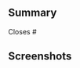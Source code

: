 <!--
    Your PR title can should describe what feature was added/changed
-->

## Summary

Closes #<!-- issue number -->

<!-- Enumerate changes you made and why you made them in bullet form-->
<!-- list any new dependencies required for this change -->

## Screenshots

<!--
    Add Screenshots of the feature in play, terminal pastes, etc. as necessary
-->
